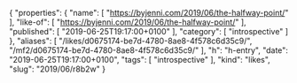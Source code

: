 {
  "properties": {
    "name": [
      "https://byjenni.com/2019/06/the-halfway-point/"
    ],
    "like-of": [
      "https://byjenni.com/2019/06/the-halfway-point/"
    ],
    "published": [
      "2019-06-25T19:17:00+0100"
    ],
    "category": [
      "introspective"
    ]
  },
  "aliases": [
    "/likes/d0675174-be7d-4780-8ae8-4f578c6d35c9/",
    "/mf2/d0675174-be7d-4780-8ae8-4f578c6d35c9/"
  ],
  "h": "h-entry",
  "date": "2019-06-25T19:17:00+0100",
  "tags": [
    "introspective"
  ],
  "kind": "likes",
  "slug": "2019/06/r8b2w"
}
